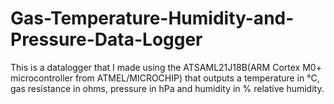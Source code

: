 # Gas-Temperature-Humidity-and-Pressure-Data-Logger
This is a datalogger that I made using the ATSAML21J18B(ARM Cortex M0+ microcontroller from ATMEL/MICROCHIP) that outputs a temperature in °C, gas resistance in ohms, pressure in hPa and humidity in % relative humidity\. 
